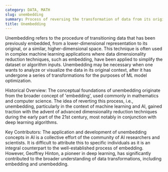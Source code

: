 ```yaml
---
category: DATA, MATH
slug: unembedding
summary: Process of reversing the transformation of data from its original high-dimensional space to a lower-dimensional space.
title: Unembedding
---
```


Unembedding refers to the procedure of transitioning data that has been previously embedded, from a lower-dimensional representation to its original, or a similar, higher-dimensional space. This technique is often used in complex machine learning applications where data dimensionality reduction techniques, such as embedding, have been applied to simplify the dataset or algorithm inputs. Unembedding may be necessary when one wants to analyze or visualize the data in its original context, after it has undergone a series of transformations for the purposes of ML model optimization.

Historical Overview: The conceptual foundations of unembedding originate from the broader concept of 'embedding', used commonly in mathematics and computer science. The idea of reverting this process, i.e., unembedding, particularly in the context of machine learning and AI, gained traction with the advent of advanced dimensionality reduction techniques during the early part of the 21st century, most notably in conjunction with deep learning algorithms.

Key Contributors: The application and development of unembedding concepts in AI is a collective effort of the community of AI researchers and scientists. It is difficult to attribute this to specific individuals as it is an integral counterpart to the well-established process of embedding. However, Geoffrey Hinton, a pioneer in deep learning, has significantly contributed to the broader understanding of data transformations, including embedding and unembedding.